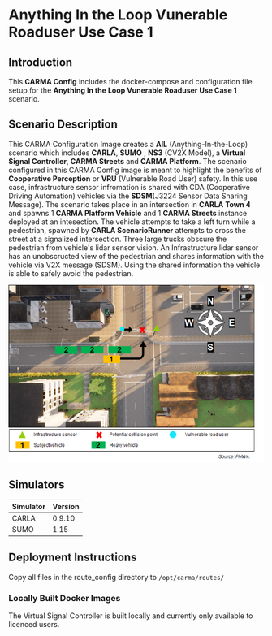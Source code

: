 # Anything In the Loop Vunerable Roaduser Use Case 1
## Introduction
This **CARMA Config** includes the docker-compose and configuration file setup for the **Anything In the Loop Vunerable Roaduser Use Case 1** scenario.
## Scenario Description
This CARMA Configuration Image creates a **AIL** (Anything-In-the-Loop) scenario which includes **CARLA**, **SUMO** , **NS3** (CV2X Model), a **Virtual Signal Controller**, **CARMA Streets** and **CARMA Platform**. The scenario configured in this CARMA Config image is meant to highlight the benefits of **Cooperative Perception**  or **VRU** (Vulnerable Road User) safety. In this use case, infrastructure sensor infromation is shared with CDA (Cooperative Driving Automation) vehicles via the **SDSM**(J3224 Sensor Data Sharing Message). The scenario takes place in an intersection in **CARLA Town 4** and spawns 1 **CARMA Platform Vehicle** and 1 **CARMA Streets** instance deployed at an intesection. The vehicle attempts to take a left turn while a pedestrian, spawned by **CARLA ScenarioRunner** attempts to cross the street at a signalized intersection. Three large trucks obscure the  pedestrian from vehicle's lidar sensor vision. An Infrastructure lidar sensor has an unobscructed view of the pedestrian and shares information with the vehicle via V2X message (SDSM). Using the shared information the vehicle is able to safely avoid the pedestrian.

![Alt text](docs/scenario_diagram.png)
## Simulators
| Simulator      | Version |
| ----------- | ----------- |
| CARLA      | 0.9.10       |
| SUMO      | 1.15       |


## Deployment Instructions
Copy all files in the route_config directory to `/opt/carma/routes/`
### Locally Built Docker Images
The Virtual Signal Controller is built locally and currently only available to licenced users.
